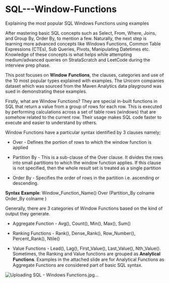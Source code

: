 # SQL---Window-Functions
Explaining the most popular SQL Windows Functions using examples

After mastering basic SQL concepts such as Select, From, Where, Joins, and Group By, Order By, to mention a few. Naturally, the next step is learning more advanced concepts like Windows Functions, Common Table Expressions (CTEs), Sub Queries, Pivots, Manipulating Datetimes etc. Knowledge of these concepts is what helps while attempting medium/advanced queries on StrataScratch and LeetCode during the interview prep phase.

This post focuses on 𝐖𝐢𝐧𝐝𝐨𝐰 𝐅𝐮𝐧𝐜𝐭𝐢𝐨𝐧𝐬, the clauses, categories and use of the 10 most popular types explained with examples. The Unicorn companies dataset which was sourced from the Maven Analytics data playground was sued in demonstrating these examples.

Firstly, what are Window Functions? They are special in-built functions in SQL that return a value from a group of rows for each row. This is executed by performing calculations across a set of table rows (windows) that are somehow related to the current row. Their usage makes SQL code faster to execute and easier to understand by others.

Window Functions have a particular syntax identified by 3 clauses namely;

* Over -  Defines the portion of rows to which the window function is applied 

* Partition By - This is a sub-clause of the Over clause. It divides the rows into small partitions to which the window function applies. If this clause is not specified, then the whole result set is treated as a single partition

* Order By - Specifies the order of rows in the partition i.e. ascending or descending. 

𝐒𝐲𝐧𝐭𝐚𝐱 𝐄𝐱𝐚𝐦𝐩𝐥𝐞: Window_Function_Name() Over (Partition_By colname Order_By colname )  

Generally, there are 3 categories of Window Functions based on the kind of output they generate.

* Aggregate Function - Avg(), Count(), Min(), Max(), Sum()

* Ranking Functions - Rank(), Dense_Rank(), Row_Number(), Percent_Rank(), Ntile()

* Value Functions - Lead(), Lag(), First_Value(), Last_Value(), Nth_Value(). Sometimes, the Ranking and Value functions are grouped as 𝐀𝐧𝐚𝐥𝐲𝐭𝐢𝐜𝐚𝐥 𝐅𝐮𝐧𝐜𝐭𝐢𝐨𝐧𝐬. Examples in the attached slide are for Analytical Functions as Aggregate Functions are considered part of basic SQL syntax.

![Uploading SQL - Windows Functions.jpg…]()
